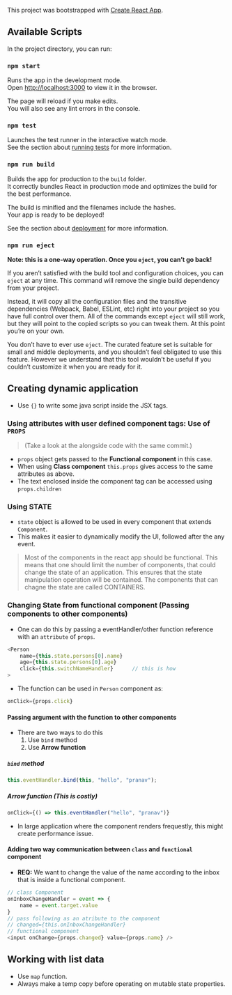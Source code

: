 This project was bootstrapped with [Create React App](https://github.com/facebook/create-react-app).

## Available Scripts

In the project directory, you can run:

### `npm start`

Runs the app in the development mode.<br>
Open [http://localhost:3000](http://localhost:3000) to view it in the browser.

The page will reload if you make edits.<br>
You will also see any lint errors in the console.

### `npm test`

Launches the test runner in the interactive watch mode.<br>
See the section about [running tests](https://facebook.github.io/create-react-app/docs/running-tests) for more information.

### `npm run build`

Builds the app for production to the `build` folder.<br>
It correctly bundles React in production mode and optimizes the build for the best performance.

The build is minified and the filenames include the hashes.<br>
Your app is ready to be deployed!

See the section about [deployment](https://facebook.github.io/create-react-app/docs/deployment) for more information.

### `npm run eject`

**Note: this is a one-way operation. Once you `eject`, you can’t go back!**

If you aren’t satisfied with the build tool and configuration choices, you can `eject` at any time. This command will remove the single build dependency from your project.

Instead, it will copy all the configuration files and the transitive dependencies (Webpack, Babel, ESLint, etc) right into your project so you have full control over them. All of the commands except `eject` will still work, but they will point to the copied scripts so you can tweak them. At this point you’re on your own.

You don’t have to ever use `eject`. The curated feature set is suitable for small and middle deployments, and you shouldn’t feel obligated to use this feature. However we understand that this tool wouldn’t be useful if you couldn’t customize it when you are ready for it.

## Creating dynamic application

- Use `{}` to write some java script inside the JSX tags.

### Using attributes with user defined component tags: Use of `PROPS`

> (Take a look at the alongside code with the same commit.)

- `props` object gets passed to the **Functional component** in this case.
- When using **Class component** `this.props` gives access to the same attributes as above.
- The text enclosed inside the component tag can be accessed using `props.children`

### Using STATE

- `state` object is allowed to be used in every component that extends `Component`.
- This makes it easier to dynamically modify the UI, followed after the any event.

> Most of the components in the react app should be functional. This means that one should limit the number of components, that could change the state of an application. This ensures that the state manipulation operation will be contained. The components that can chagne the state are called CONTAINERS.

### Changing State from functional component (Passing components to other components)

- One can do this by passing a eventHandler/other function reference with an `attribute` of `props`.

```javascript
<Person
    name={this.state.persons[0].name}
    age={this.state.persons[0].age}
    click={this.switchNameHandler}      // this is how
>
```

- The function can be used in `Person` component as:

```javascript
onClick={props.click}
```

#### Passing argument with the function to other components

- There are two ways to do this
  1. Use `bind` method
  2. Use **Arrow function**

##### `bind` method

```javascript
this.eventHandler.bind(this, "hello", "pranav");
```

##### Arrow function (This is costly)

```javascript
onClick={() => this.eventHandler("hello", "pranav")}
```

- In large application where the component renders frequestly, this might create performance issue.

#### Adding two way communication between `class` and `functional` component

- **REQ:** We want to change the value of the name according to the inbox that is inside a functional component.

```js
// class Component
onInboxChangeHandler = event => {
    name = event.target.value
}
// pass following as an atribute to the component
// changed={this.onInboxChangeHandler}
// functional component
<input onChange={props.changed} value={props.name} />
```

## Working with list data

- Use `map` function.
- Always make a temp copy before operating on mutable state properties.
